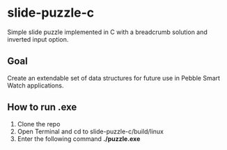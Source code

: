# slide-puzzle-c
Simple slide puzzle implemented in C with a breadcrumb solution and inverted input option.

Goal
----
Create an extendable set of data structures for future use in Pebble Smart Watch applications.

How to run .exe
----
1. Clone the repo
2. Open Terminal and cd to slide-puzzle-c/build/linux
3. Enter the following command **./puzzle.exe**
